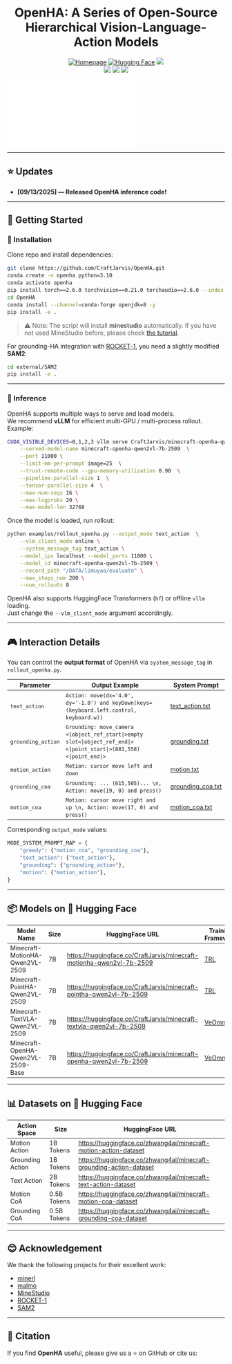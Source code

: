 # <center> OpenHA: A Series of Open-Source Hierarchical Vision-Language-Action Models</center>

<div align="center">
    <a href="https://craftjarvis.github.io/"><img alt="Homepage" src="https://img.shields.io/badge/%20CraftJarvis-HomePage-ffc107?color=blue&logoColor=white"/></a>
    <a href="https://huggingface.co/CraftJarvis"><img alt="Hugging Face" src="https://img.shields.io/badge/%F0%9F%A4%97%20Hugging%20Face-CraftJarvis-ffc107?color=3b65ab&logoColor=white"/></a>
    <a href="https://github.com/CraftJarvis/OpenHA/blob/master/LICENSE"><img src="https://img.shields.io/badge/Code License-MIT-blue"/></a>
</div>

<div align="center">	
    <a href="https://huggingface.co/CraftJarvis"><img src="https://img.shields.io/badge/Dataset-Released-orange"/></a>
    <a href="https://github.com/CraftJarvis/OpenHA"><img src="https://visitor-badge.laobi.icu/badge?page_id=CraftJarvis.OpenHA"/></a>
    <a href="https://github.com/CraftJarvis/OpenHA"><img src="https://img.shields.io/github/stars/CraftJarvis/OpenHA"/></a>
</div>

![framework](./openagents/assets/doc/framework.pdf)

---

## ⭐️ Updates
- **[09/13/2025] — Released OpenHA inference code!**

---

## 🎈 Getting Started

### 🔧 Installation
Clone repo and install dependencies:

```sh
git clone https://github.com/CraftJarvis/OpenHA.git
conda create -n openha python=3.10
conda activate openha
pip install torch==2.6.0 torchvision==0.21.0 torchaudio==2.6.0 --index-url https://download.pytorch.org/whl/cu124  # check your CUDA version
cd OpenHA
conda install --channel=conda-forge openjdk=8 -y
pip install -e .
```

> ⚠️ Note: The script will install **minestudio** automatically. If you have not used MineStudio before, please check [the tutorial](https://craftjarvis.github.io/MineStudio/overview/getting-started.html).

For grounding-HA integration with [ROCKET-1](), you need a slightly modified **SAM2**:
```sh
cd external/SAM2
pip install -e .
```

---

### 🚀 Inference
OpenHA supports multiple ways to serve and load models.  
We recommend **vLLM** for efficient multi-GPU / multi-process rollout. Example:

```sh
CUDA_VISIBLE_DEVICES=0,1,2,3 vllm serve CraftJarvis/minecraft-openha-qwen2vl-7b-2509  \
    --served-model-name minecraft-openha-qwen2vl-7b-2509  \
    --port 11000 \
    --limit-mm-per-prompt image=25  \
    --trust-remote-code --gpu-memory-utilization 0.90  \
    --pipeline-parallel-size 1  \
    --tensor-parallel-size 4  \
    --max-num-seqs 16 \
    --max-logprobs 20 \
    --max-model-len 32768
```

Once the model is loaded, run rollout:

```sh
python examples/rollout_openha.py --output_mode text_action  \
    --vlm_client_mode online \
    --system_message_tag text_action \
    --model_ips localhost --model_ports 11000 \
    --model_id minecraft-openha-qwen2vl-7b-2509 \
    --record_path "/DATA/limuyao/evaluate" \
    --max_steps_num 200 \
    --num_rollouts 8
```

OpenHA also supports HuggingFace Transformers (`hf`) or offline `vllm` loading.  
Just change the `--vlm_client_mode` argument accordingly.

---

## 🎮 Interaction Details

You can control the **output format** of OpenHA via `system_message_tag` in `rollout_openha.py`.

| Parameter          | Output Example                                                                                                       | System Prompt                                                                 |
|--------------------|-----------------------------------------------------------------------------------------------------------------------|--------------------------------------------------------------------------------|
| `text_action`      | `Action: move(dx='4.0', dy='-1.0') and keyDown(keys=(keyboard.left.control, keyboard.w))`                            | [text_action.txt](./assets/system_prompt/text_action.txt)                      |
| `grounding_action` | `Grounding: move_camera <\|object_ref_start\|>empty slot<\|object_ref_end\|><\|point_start\|>(881,558)<\|point_end\|>` | [grounding.txt](./assets/system_prompt/grounding.txt)                          |
| `motion_action`    | `Motion: cursor move left and down`                                                                                  | [motion.txt](./assets/system_prompt/motion.txt)                                |
| `grounding_coa`    | `Grounding: ... (615,505)... \n, Action: move(19, 0) and press()`                                                    | [grounding_coa.txt](./assets/system_prompt/grounding_coa.txt)                  |
| `motion_coa`       | `Motion: cursor move right and up \n, Action: move(17, 0) and press()`                                               | [motion_coa.txt](./assets/system_prompt/motion_coa.txt)                        |

Corresponding `output_mode` values:  

```python
MODE_SYSTEM_PROMPT_MAP = {
    "greedy": {"motion_coa", "grounding_coa"},
    "text_action": {"text_action"},
    "grounding": {"grounding_action"},
    "motion": {"motion_action"},
}
```

---

## 📦 Models on 🤗 Hugging Face

| Model Name                           | Size | HuggingFace URL                                                                                     | Training Framework                                   |
|--------------------------------------|------|-----------------------------------------------------------------------------------------------------|------------------------------------------------------|
| Minecraft-MotionHA-Qwen2VL-2509      | 7B   | https://huggingface.co/CraftJarvis/minecraft-motionha-qwen2vl-7b-2509                               | [TRL](https://github.com/huggingface/trl)            |
| Minecraft-PointHA-Qwen2VL-2509       | 7B   | https://huggingface.co/CraftJarvis/minecraft-pointha-qwen2vl-7b-2509                                | [TRL](https://github.com/huggingface/trl)            |
| Minecraft-TextVLA-Qwen2VL-2509       | 7B   | https://huggingface.co/CraftJarvis/minecraft-textvla-qwen2vl-7b-2509                                | [VeOmni](https://github.com/ByteDance-Seed/VeOmni)   |
| Minecraft-OpenHA-Qwen2VL-2509-Base   | 7B   | https://huggingface.co/CraftJarvis/minecraft-openha-qwen2vl-7b-2509                                 | [VeOmni](https://github.com/ByteDance-Seed/VeOmni)   |

---

## 📊 Datasets on 🤗 Hugging Face

| Action Space     | Size        | HuggingFace URL                                                                 |
|------------------|-------------|---------------------------------------------------------------------------------|
| Motion Action    | 1B Tokens   | https://huggingface.co/zhwang4ai/minecraft-motion-action-dataset                 |
| Grounding Action | 1B Tokens   | https://huggingface.co/zhwang4ai/minecraft-grounding-action-dataset              |
| Text Action      | 2B Tokens   | https://huggingface.co/zhwang4ai/minecraft-text-action-dataset                   |
| Motion CoA       | 0.5B Tokens | https://huggingface.co/zhwang4ai/minecraft-motion-coa-dataset                    |
| Grounding CoA    | 0.5B Tokens | https://huggingface.co/zhwang4ai/minecraft-grounding-coa-dataset                 |

---

## 😊 Acknowledgement
We thank the following projects for their excellent work:  
- [minerl](https://github.com/minerllabs/minerl)  
- [malmo](https://github.com/microsoft/malmo)  
- [MineStudio](https://github.com/CraftJarvis/MineStudio/tree/master)  
- [ROCKET-1](https://github.com/CraftJarvis/ROCKET-1)  
- [SAM2](https://github.com/facebookresearch/sam2)  


---

## 📝 Citation
If you find **OpenHA** useful, please give us a ⭐ on GitHub or cite us:


